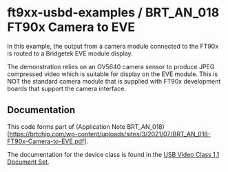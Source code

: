 # ft9xx-usbd-examples / BRT_AN_018 FT90x Camera to EVE
In this example, the output from a camera module connected to the FT90x is routed to a Bridgetek EVE module display.

The demonstration relies on an OV5640 camera sensor to produce JPEG compressed video which is suitable for display on the EVE module.
This is NOT the standard camera module that is supplied with FT90x development boards that support the camera interface.

## Documentation
This code forms part of (Application Note BRT_AN_018)[https://brtchip.com/wp-content/uploads/sites/3/2021/07/BRT_AN_018-FT90x-Camera-to-EVE.pdf].

The documentation for the device class is found in the [USB Video Class 1.1 Document Set](https://www.usb.org/document-library/video-class-v11-document-set).
